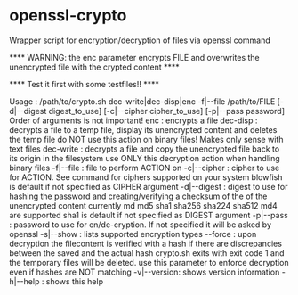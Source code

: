 # openssl-crypto

Wrapper script for encryption/decryption of files via openssl command

**** WARNING: the enc parameter encrypts FILE and overwrites the unencrypted file with the crypted content ****  

**** Test it first with some testfiles!! ****

Usage       : /path/to/crypto.sh
              dec-write|dec-disp|enc
              -f|--file /path/to/FILE
              [-d|--digest digest_to_use]
              [-c|--cipher cipher_to_use]
              [-p|--pass password]
Order of arguments is not important!
enc         : encrypts a file
dec-disp    : decrypts a file to a temp file, display its unencrypted content and deletes the temp file
              do NOT use this action on binary files! Makes only sense with text files
dec-write   : decrypts a file and copy the unencrypted file back to its origin in the filesystem
              use ONLY this decryption action when handling binary files
-f|--file   : file to perform ACTION on
-c|--cipher : cipher to use for ACTION.
              See <openssl ciphers> command for ciphers supported on your system
              blowfish is default if not specified as CIPHER argument
-d|--digest : digest to use for hashing the password
              and creating/verifying a checksum of the of the unencrypted content
              currently md md5 sha1 sha256 sha224 sha512 md4 are supported
              sha1 is default if not specified as DIGEST argument
-p|--pass   : password to use for en/de-cryption. If not specified it will be asked by openssl
-s|--show   : lists supported encryption types
--force     : upon decryption the filecontent is verified with a hash
              if there are discrepancies between the saved and the actual hash crypto.sh exits with exit code 1
              and the temporary files will be deleted.
              use this parameter to enforce decryption even if hashes are NOT matching
-v|--version: shows version information
-h|--help   : shows this help
